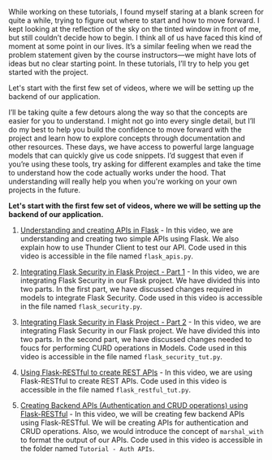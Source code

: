 While working on these tutorials, I found myself staring at a blank screen for quite a while, trying to figure out where to start and how to move forward. I kept looking at the reflection of the sky on the tinted window in front of me, but still couldn’t decide how to begin. I think all of us have faced this kind of moment at some point in our lives. It’s a similar feeling when we read the problem statement given by the course instructors—we might have lots of ideas but no clear starting point. In these tutorials, I’ll try to help you get started with the project.

Let's start with the first few set of videos, where we will be setting up the backend of our application. 

I’ll be taking quite a few detours along the way so that the concepts are easier for you to understand. I might not go into every single detail, but I’ll do my best to help you build the confidence to move forward with the project and learn how to explore concepts through documentation and other resources. These days, we have access to powerful large language models that can quickly give us code snippets. I’d suggest that even if you’re using these tools, try asking for different examples and take the time to understand how the code actually works under the hood. That understanding will really help you when you're working on your own projects in the future.

**Let's start with the first few set of videos, where we will be setting up the backend of our application.**

1. [Understanding and creating APIs in Flask](https://youtu.be/CzTfCdIAUyY) - In this video, we are understanding and creating two simple APIs using Flask. We also explain how to use Thunder Client to test our API. Code used in this video is accessible in the file named `flask_apis.py`.

2. [Integrating Flask Security in Flask Project - Part 1](https://youtu.be/nKZZQlyMT9A) - In this video, we are integrating Flask Security in our Flask project. We have divided this into two parts. In the first part, we have discussed changes required in models to integrate Flask Security. Code used in this video is accessible in the file named `flask_security.py`.

3. [Integrating Flask Security in Flask Project - Part 2](https://youtu.be/abMgElQItXU) - In this video, we are integrating Flask Security in our Flask project. We have divided this into two parts. In the second part, we have discussed changes needed to foucs for performing CURD operations in Models. Code used in this video is accessible in the file named `flask_security_tut.py`.

4. [Using Flask-RESTful to create REST APIs](https://youtu.be/N-dnhikHL9A) - In this video, we are using Flask-RESTful to create REST APIs. Code used in this video is accessible in the file named `flask_restful_tut.py`.

5. [Creating Backend APIs (Authentication and CRUD operations) using Flask-RESTful]() - In this video, we will be creating few backend APIs using Flask-RESTful. We will be creating APIs for authentication and CRUD operations. Also, we would introduce the concept of `marshal_with` to format the output of our APIs. Code used in this video is accessible in the folder named `Tutorial - Auth APIs`.



 